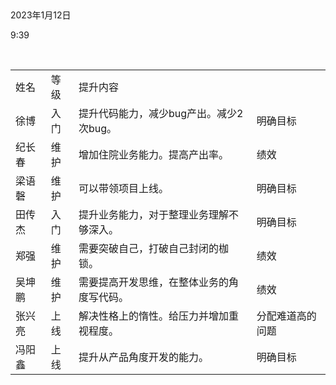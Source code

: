  

2023年1月12日

9:39

 

|        |      |                                            |                  |
|---------|---------|---------------------------------------|----------------|
| 姓名   | 等级 | 提升内容                                   |                  |
| 徐博   | 入门 | 提升代码能力，减少bug产出。减少2次bug。    | 明确目标         |
| 纪长春 | 维护 | 增加住院业务能力。提高产出率。             | 绩效             |
| 梁语磬 | 维护 | 可以带领项目上线。                         | 明确目标         |
| 田传杰 | 入门 | 提升业务能力，对于整理业务理解不够深入。   | 明确目标         |
| 郑强   | 维护 | 需要突破自己，打破自己封闭的枷锁。         | 绩效             |
| 吴坤鹏 | 维护 | 需要提高开发思维，在整体业务的角度写代码。 | 绩效             |
| 张兴亮 | 上线 | 解决性格上的惰性。给压力并增加重视程度。   | 分配难道高的问题 |
| 冯阳鑫 | 上线 | 提升从产品角度开发的能力。                 | 明确目标         |
